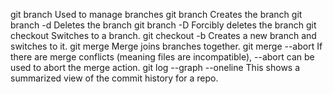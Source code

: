 git branch	Used to manage branches
git branch <name>	Creates the branch
git branch -d <name>	Deletes the branch
git branch -D <name>	Forcibly deletes the branch
git checkout <branch>	Switches to a branch.
git checkout -b <branch>	Creates a new branch and switches to it.
git merge <branch>	Merge joins branches together.
git merge --abort	If there are merge conflicts (meaning files are incompatible), --abort can be used to abort the merge action.
git log --graph --oneline	This shows a summarized view of the commit history for a repo.
